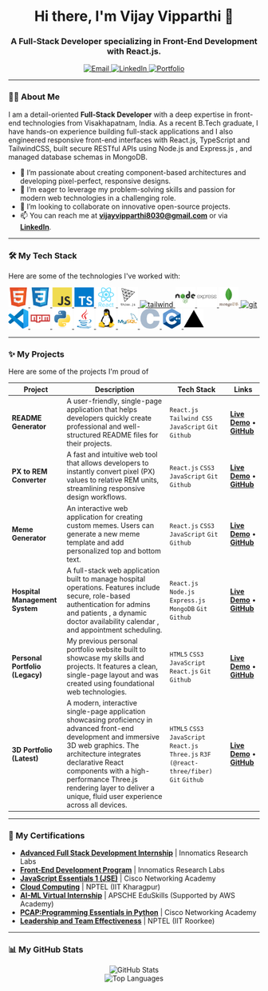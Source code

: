 <h1 align="center">Hi there, I'm Vijay Vipparthi 👋</h1>
<h3 align="center">A Full-Stack Developer specializing in Front-End Development with React.js.</h3>

<p align="center">
  <a href="mailto:vijayvipparthi8030@gmail.com" target="_blank">
    <img src="https://img.shields.io/badge/Gmail-D14836?style=for-the-badge&logo=gmail&logoColor=white" alt="Email">
  </a>
  <a href="https://www.linkedin.com/in/vijay-vipparthi-dev/" target="_blank">
    <img src="https://img.shields.io/badge/LinkedIn-0077B5?style=for-the-badge&logo=linkedin&logoColor=white" alt="LinkedIn">
  </a>
  <a href="https://portfolio-taupe-six-66.vercel.app/" target="_blank">
    <img src="https://img.shields.io/badge/Portfolio-255E63?style=for-the-badge&logo=react&logoColor=white" alt="Portfolio">
  </a>
</p>

---

### 👨‍💻 About Me

I am a detail-oriented **Full-Stack Developer** with a deep expertise in front-end technologies from Visakhapatnam, India. As a recent B.Tech graduate, I have hands-on experience building full-stack applications and I also engineered responsive front-end interfaces with React.js, TypeScript and TailwindCSS, built secure RESTful APIs using Node.js and Express.js , and managed database schemas in MongoDB.

- 🔭 I’m passionate about creating component-based architectures and developing pixel-perfect, responsive designs. 
- 🌱 I’m eager to leverage my problem-solving skills and passion for modern web technologies in a challenging role. 
- 👯 I’m looking to collaborate on innovative open-source projects.
- 📫 You can reach me at [**vijayvipparthi8030@gmail.com**](mailto:vijayvipparthi8030@gmail.com) or via [**LinkedIn**](https://www.linkedin.com/in/vijay-vipparthi-dev/). 

---

### 🛠️ My Tech Stack

Here are some of the technologies I've worked with:

<p align="left">
  <a href="https://developer.mozilla.org/en-US/docs/Web/HTML" target="_blank" rel="noreferrer"> 
    <img src="https://raw.githubusercontent.com/devicons/devicon/master/icons/html5/html5-original.svg" alt="HTML5" width="40" height="40"/> 
  </a> 
  <a href="https://developer.mozilla.org/en-US/docs/Web/CSS" target="_blank" rel="noreferrer"> 
    <img src="https://raw.githubusercontent.com/devicons/devicon/master/icons/css3/css3-original.svg" alt="CSS3" width="40" height="40"/> 
  </a> 
  <a href="https://developer.mozilla.org/en-US/docs/Web/JavaScript" target="_blank" rel="noreferrer"> 
    <img src="https://raw.githubusercontent.com/devicons/devicon/master/icons/javascript/javascript-original.svg" alt="javascript" width="40" height="40"/> 
  </a> 
  <a href="https://www.typescriptlang.org/" target="_blank" rel="noreferrer"> 
    <img src="https://raw.githubusercontent.com/devicons/devicon/master/icons/typescript/typescript-original.svg" alt="typescript" width="40" height="40"/> 
  </a> 
  <a href="https://reactjs.org/" target="_blank" rel="noreferrer"> 
    <img src="https://raw.githubusercontent.com/devicons/devicon/master/icons/react/react-original-wordmark.svg" alt="react" width="40" height="40"/>
  </a>
  <a href="https://threejs.org/" target="_blank" rel="noreferrer"> 
    <img src="https://raw.githubusercontent.com/devicons/devicon/master/icons/threejs/threejs-original-wordmark.svg" alt="threejs" width="40" height="40"/>
  </a>
  <a href="https://tailwindcss.com/" target="_blank" rel="noreferrer"> 
    <img src="https://www.vectorlogo.zone/logos/tailwindcss/tailwindcss-icon.svg" alt="tailwind" width="40" height="40"/> 
  </a> 
  <a href="https://nodejs.org" target="_blank" rel="noreferrer"> 
    <img src="https://raw.githubusercontent.com/devicons/devicon/master/icons/nodejs/nodejs-original-wordmark.svg" alt="nodejs" width="40" height="40"/> 
  </a> 
  <a href="https://expressjs.com" target="_blank" rel="noreferrer"> 
    <img src="https://raw.githubusercontent.com/devicons/devicon/master/icons/express/express-original-wordmark.svg" alt="express" width="40" height="40"/>
  </a>
  <a href="https://www.mongodb.com/" target="_blank" rel="noreferrer"> 
    <img src="https://raw.githubusercontent.com/devicons/devicon/master/icons/mongodb/mongodb-original-wordmark.svg" alt="mongodb" width="40" height="40"/> 
  </a> 
  <a href="https://git-scm.com/" target="_blank" rel="noreferrer"> 
    <img src="https://www.vectorlogo.zone/logos/git-scm/git-scm-icon.svg" alt="git" width="40" height="40"/> 
  </a>
  <a href="https://code.visualstudio.com/" target="_blank" rel="noreferrer"> 
    <img src="https://raw.githubusercontent.com/devicons/devicon/master/icons/vscode/vscode-original.svg" alt="VS Code" width="40" height="40"/> 
  </a>
  <a href="https://www.npmjs.com/" target="_blank" rel="noreferrer"> 
    <img src="https://raw.githubusercontent.com/devicons/devicon/master/icons/npm/npm-original-wordmark.svg" alt="git" width="40" height="40"/> 
  </a>
  <a href="https://www.python.org/" target="_blank" rel="noreferrer">
   <img src="https://raw.githubusercontent.com/devicons/devicon/master/icons/python/python-original.svg" alt="python" width="40" height="40"/>
  </a>
  <a href="https://www.java.com/en/" target="_blank" rel="noreferrer">
   <img src="https://raw.githubusercontent.com/devicons/devicon/master/icons/java/java-original.svg" alt="java" width="40" height="40"/>
  </a>
  <a href="https://www.linux.org/" target="_blank" rel="noreferrer">
    <img src="https://raw.githubusercontent.com/devicons/devicon/master/icons/linux/linux-original.svg" alt="linux" width="40" height="40"/>
  </a>
  <a href="https://www.mysql.com/" target="_blank" rel="noreferrer">
    <img src="https://raw.githubusercontent.com/devicons/devicon/master/icons/mysql/mysql-original-wordmark.svg" alt="mysql" width="40" height="40"/>
  </a>
  <a href="https://www.iso.org/standard/74528.html" target="_blank" rel="noreferrer">
    <img src="https://raw.githubusercontent.com/devicons/devicon/master/icons/c/c-original.svg" alt="c" width="40" height="40"/>
  </a>
  <a href="https://isocpp.org/" target="_blank" rel="noreferrer">
    <img src="https://raw.githubusercontent.com/devicons/devicon/master/icons/cplusplus/cplusplus-original.svg" alt="cplusplus" width="40" height="40"/>
  </a>
  <a href="https://vercel.com/" target="_blank" rel="noreferrer">
    <img src="https://raw.githubusercontent.com/devicons/devicon/master/icons/vercel/vercel-original.svg" alt="vercel" width="40" height="40"/>
  </a>
</p>

---

### ✨ My Projects

Here are some of the projects I'm proud of

| Project | Description | Tech Stack | Links |
|---|---|---|---|
| **README Generator**  | A user-friendly, single-page application that helps developers quickly create professional and well-structured README files for their projects. | `React.js` `Tailwind CSS` `JavaScript` `Git` `Github` | [**Live Demo**](https://readme-generator-smoky.vercel.app/) • [**GitHub**](https://github.com/vijay2898AD/readme-generator)  |
| **PX to REM Converter**  | A fast and intuitive web tool that allows developers to instantly convert pixel (PX) values to relative REM units, streamlining responsive design workflows.  | `React.js` `CSS3` `JavaScript` `Git` `Github` | [**Live Demo**](https://px-to-rem-converter-gilt.vercel.app/) • [**GitHub**](https://github.com/vijay2898AD/PX-to-REM-converter)  |
| **Meme Generator** | An interactive web application for creating custom memes. Users can generate a new meme template and add personalized top and bottom text. | `React.js` `CSS3` `JavaScript` `Git` `Github` | [**Live Demo**](https://meme-generator-lovat-rho.vercel.app/) • [**GitHub**](https://github.com/vijay2898AD/MEME-Generator) |
| **Hospital Management System** | A full-stack web application built to manage hospital operations. Features include secure, role-based authentication for admins and patients , a dynamic doctor availability calendar , and appointment scheduling. | `React.js` `Node.js` `Express.js` `MongoDB` `Git` `Github` | [**Live Demo**](https://hospital-management-peach-xi.vercel.app/) • [**GitHub**](https://github.com/vijay2898AD/hospital-management) |
| **Personal Portfolio (Legacy)** | My previous personal portfolio website built to showcase my skills and projects. It features a clean, single-page layout and was created using foundational web technologies. | `HTML5` `CSS3` `JavaScript` `React.js` `Git` `Github` | [**Live Demo**](https://vijay2898ad.github.io/portfolio/) • [**GitHub**](https://github.com/vijay2898AD/portfolio) |
| **3D Portfolio (Latest)** | A modern, interactive single-page application showcasing proficiency in advanced front-end development and immersive 3D web graphics. The architecture integrates declarative React components with a high-performance Three.js rendering layer to deliver a unique, fluid user experience across all devices. | `HTML5` `CSS3` `JavaScript` `React.js` `Three.js` `R3F (@react-three/fiber)` `Git` `Github` | [**Live Demo**](https://portfolio-taupe-six-66.vercel.app/) • [**GitHub**](https://github.com/vijay2898AD/PORTFOLIO_) |

---

### 📜 My Certifications

- [**Advanced Full Stack Development Internship**](https://drive.google.com/file/d/1cSZQ8dHzGW9yoPf1woRCGmYZkZ2KRk2o/view?usp=drive_link) | Innomatics Research Labs 
- [**Front-End Development Program**](https://drive.google.com/file/d/1T0gKvyZ0wrZhhjw4tGxLnKO2cpb2pAI0/view?usp=drive_link) | Innomatics Research Labs 
- [**JavaScript Essentials 1 (JSE)**](https://drive.google.com/file/d/1en_jWqw6pLq8Y30ZMl_oS_n9k4wHNWaG/view?usp=drive_link) | Cisco Networking Academy 
- [**Cloud Computing**](https://drive.google.com/file/d/11mLixj__hVqXKAJX3eowtxWgN8IXUDcg/view?usp=drive_link) | NPTEL (IIT Kharagpur) 
- [**AI-ML Virtual Internship**](https://drive.google.com/file/d/1hRaZ5zjruU1npdT9bUatX9SQ8U-N7rmP/view?usp=drive_link) | APSCHE EduSkills (Supported by AWS Academy)
- [**PCAP:Programming Essentials in Python**](https://drive.google.com/file/d/1d19DlWOYUeIvBk3YUQzjV0oKzL_lVOH5/view?usp=drive_link) | Cisco Networking Academy
- [**Leadership and Team Effectiveness**](https://drive.google.com/file/d/1gmTcsboe7X3zsudShit0r-CPNchZWzxO/view?usp=drive_link) | NPTEL (IIT Roorkee)

---

### 📊 My GitHub Stats

<p align="center">
  <img src="https://github-readme-stats.vercel.app/api?username=vijay2898AD&show_icons=true&theme=dracula&include_all_commits=true&count_private=true" alt="GitHub Stats">
  <br>
  <img src="https://github-readme-stats.vercel.app/api/top-langs/?username=vijay2898AD&layout=compact&theme=dracula" alt="Top Languages">
</p>

